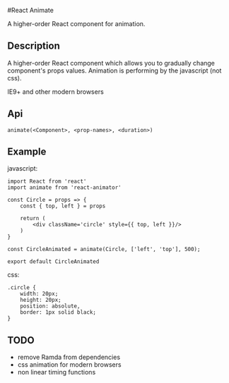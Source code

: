 #React Animate

A higher-order React component for animation.

## Description

A higher-order React component which allows you to gradually change component's props values.
Аnimation is performing by the javascript (not css).

IE9+ and other modern browsers

## Api

```
animate(<Component>, <prop-names>, <duration>)
```

## Example
 
javascript:
```
import React from 'react'
import animate from 'react-animator'

const Circle = props => {
    const { top, left } = props

    return (
        <div className='circle' style={{ top, left }}/>
    )
}

const CircleAnimated = animate(Circle, ['left', 'top'], 500);

export default CircleAnimated 
```

css: 
```
.circle {
    width: 20px;
    height: 20px;
    position: absolute,
    border: 1px solid black;
}
```                           

## TODO

* remove Ramda from dependencies
* css animation for modern browsers
* non linear timing functions